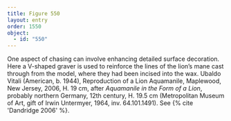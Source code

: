 ```yaml
---
title: Figure 550
layout: entry
order: 1550
object:
  - id: "550"
---
```


One aspect of chasing can involve enhancing detailed surface decoration. Here a V-shaped graver is used to reinforce the lines of the lion’s mane cast through from the model, where they had been incised into the wax. Ubaldo Vitali (American, b. 1944), Reproduction of a Lion Aquamanile, Maplewood, New Jersey, 2006, H. 19 cm, after *Aquamanile in the Form of a Lion*, probably northern Germany, 12th century, H. 19.5 cm (Metropolitan Museum of Art, gift of Irwin Untermyer, 1964, inv. 64.101.1491). See {% cite 'Dandridge 2006' %}.
